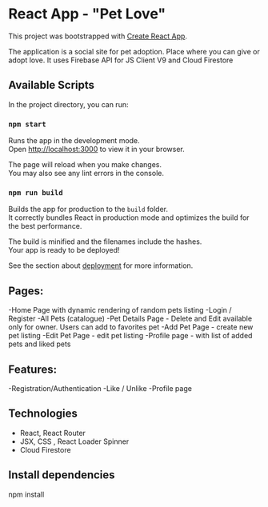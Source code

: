 # React App - "Pet Love"

This project was bootstrapped with [Create React App](https://github.com/facebook/create-react-app).

The application is a social site for pet adoption. Place where you can give or adopt love. 
It uses Firebase API for JS Client V9 and Cloud Firestore

## Available Scripts

In the project directory, you can run:

### `npm start`

Runs the app in the development mode.\
Open [http://localhost:3000](http://localhost:3000) to view it in your browser.

The page will reload when you make changes.\
You may also see any lint errors in the console.

### `npm run build`

Builds the app for production to the `build` folder.\
It correctly bundles React in production mode and optimizes the build for the best performance.

The build is minified and the filenames include the hashes.\
Your app is ready to be deployed!

See the section about [deployment](https://facebook.github.io/create-react-app/docs/deployment) for more information.

## Pages:

-Home Page with dynamic rendering of random pets listing
-Login / Register
-All Pets (catalogue)
-Pet Details Page - Delete and Edit available only for owner. Users can add to favorites pet
-Add Pet Page -  create new pet listing
-Edit Pet Page - edit pet listing
-Profile page  - with list of added pets and liked pets

## Features:

-Registration/Authentication
-Like / Unlike
-Profile page


## Technologies
- React, React Router
- JSX, CSS , React Loader Spinner
- Cloud Firestore

## Install dependencies
npm install